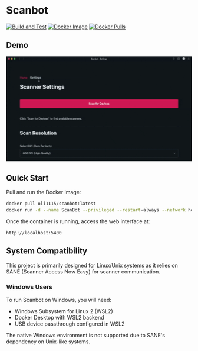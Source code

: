 # Scanbot

[![Build and Test](https://github.com/ostaubzug/scanbot/actions/workflows/build.yml/badge.svg)](https://github.com/ostaubzug/scanbot/actions)
[![Docker Image](https://img.shields.io/docker/image-size/oli1115/scanbot/latest?logo=docker)](https://hub.docker.com/r/oli1115/scanbot)
[![Docker Pulls](https://img.shields.io/docker/pulls/oli1115/scanbot?logo=docker)](https://hub.docker.com/r/oli1115/scanbot)

## Demo

<img src="./demo/scanbot-demo.gif" alt="Scanbot Demo" width="800"/>

## Quick Start

Pull and run the Docker image:

```bash
docker pull oli1115/scanbot:latest
docker run -d --name ScanBot --privileged --restart=always --network host -v /var/run/dbus:/var/run/dbus -v /dev/bus/usb:/dev/bus/usb oli1115/scanbot:latest
```

Once the container is running, access the web interface at:

```
http://localhost:5400
```

## System Compatibility

This project is primarily designed for Linux/Unix systems as it relies on SANE (Scanner Access Now Easy) for scanner communication.

### Windows Users

To run Scanbot on Windows, you will need:

- Windows Subsystem for Linux 2 (WSL2)
- Docker Desktop with WSL2 backend
- USB device passthrough configured in WSL2

The native Windows environment is not supported due to SANE's dependency on Unix-like systems.
